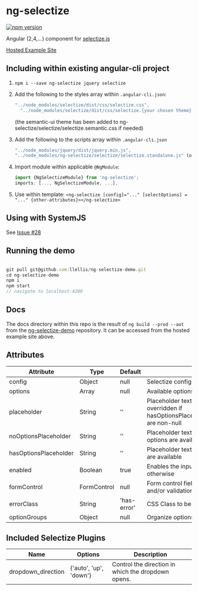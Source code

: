 # ng-selectize

[![npm version](https://badge.fury.io/js/ng-selectize.svg)](https://badge.fury.io/js/ng-selectize)

Angular (2,4,...) component for [selectize.js](https://selectize.github.io/selectize.js/)

[Hosted Example Site](https://llellis.github.io/ng-selectize)

## Including within existing angular-cli project

1. `npm i --save ng-selectize jquery selectize`
2. Add the following to the styles array within `.angular-cli.json`:

   ```javascript
   "../node_modules/selectize/dist/css/selectize.css",
     "../node_modules/selectize/dist/css/selectize.{your chosen theme}.css";
   ```

   (the semantic-ui theme has been added to ng-selectize/selectize/selectize.semantic.css if needed)

3. Add the following to the scripts array within `.angular-cli.json`

   ```javascript
   "../node_modules/jquery/dist/jquery.min.js",
   "../node_modules/ng-selectize/selectize/selectize.standalone.js" (or take from /node_modules/selectize/...)
   ```

4. Import module within applicable `@NgModule`:
   ```javascript
   import {NgSelectizeModule} from 'ng-selectize';
   imports: [..., NgSelectizeModule, ...],
   ```
5. Use within template: `<ng-selectize [config]="..." [selectOptions] = "..." {other-attributes}></ng-selectize>`

## Using with SystemJS

See [Issue #28](https://github.com/llellis/ng-selectize/issues/28)

## Running the demo

```javascript

git pull git@github.com:llellis/ng-selectize-demo.git
cd ng-selectize-demo
npm i
npm start
// navigate to localhost:4200
```

## Docs

The docs directory within this repo is the result of `ng build --prod --aot` from the [ng-selectize-demo](https://github.com/llellis/ng-selectize-demo) repository. It can be accessed from the hosted example site above.

## Attributes

| Attribute             | Type        | Default     | Description                                                                                                | Implemented |
| --------------------- | ----------- | ----------- | ---------------------------------------------------------------------------------------------------------- | ----------- |
| config                | Object      | null        | Selectize config                                                                                           | Yes         |
| options               | Array       | null        | Available options to select from                                                                           | Yes         |
| placeholder           | String      | ''          | Placeholder text to be displayed. Is overridden if hasOptionsPlaceholder/noOptionsPlaceholder are non-null | Yes         |
| noOptionsPlaceholder  | String      | ''          | Placeholder text to be displayed when no options are available                                             | Yes         |
| hasOptionsPlaceholder | String      | ''          | Placeholder text to be displayed when options are available                                                | Yes         |
| enabled               | Boolean     | true        | Enables the input field when true, disabled otherwise                                                      | Yes         |
| formControl           | FormControl | null        | Form control field to be used to set value and/or validation.                                              | Yes         |
| errorClass            | String      | 'has-error' | CSS Class to be added to the field when                                                                    | Yes         |
| optionGroups          | Object      | null        | Organize options within groups                                                                             | Yes         |

## Included Selectize Plugins

| Name               | Options                | Description                                        |
| ------------------ | ---------------------- | -------------------------------------------------- |
| dropdown_direction | {'auto', 'up', 'down'} | Control the direction in which the dropdown opens. |
